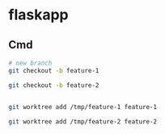 # flaskapp


## Cmd

```bash
# new branch
git checkout -b feature-1

git checkout -b feature-2


git worktree add /tmp/feature-1 feature-1

git worktree add /tmp/feature-2 feature-2
```